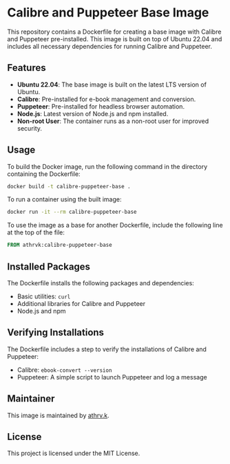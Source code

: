 # Calibre and Puppeteer Base Image

This repository contains a Dockerfile for creating a base image with Calibre and Puppeteer pre-installed. This image is built on top of Ubuntu 22.04 and includes all necessary dependencies for running Calibre and Puppeteer.

## Features

- **Ubuntu 22.04**: The base image is built on the latest LTS version of Ubuntu.
- **Calibre**: Pre-installed for e-book management and conversion.
- **Puppeteer**: Pre-installed for headless browser automation.
- **Node.js**: Latest version of Node.js and npm installed.
- **Non-root User**: The container runs as a non-root user for improved security.

## Usage

To build the Docker image, run the following command in the directory containing the Dockerfile:

```sh
docker build -t calibre-puppeteer-base .
```

To run a container using the built image:

```sh
docker run -it --rm calibre-puppeteer-base
```

To use the image as a base for another Dockerfile, include the following line at the top of the file:

```Dockerfile
FROM athrvk:calibre-puppeteer-base
```

## Installed Packages

The Dockerfile installs the following packages and dependencies:

- Basic utilities: `curl`
- Additional libraries for Calibre and Puppeteer
- Node.js and npm

## Verifying Installations

The Dockerfile includes a step to verify the installations of Calibre and Puppeteer:

- Calibre: `ebook-convert --version`
- Puppeteer: A simple script to launch Puppeteer and log a message

## Maintainer

This image is maintained by [athrv.k](https://github.com/athrvk).

## License

This project is licensed under the MIT License.
